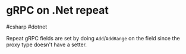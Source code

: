 # gRPC on .Net repeat

#csharp #dotnet 

Repeat gRPC fields are set by doing `Add`/`AddRange` on the field since the proxy type doesn't have a setter.
